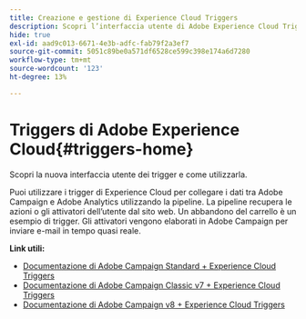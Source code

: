 ```yaml
---
title: Creazione e gestione di Experience Cloud Triggers
description: Scopri l’interfaccia utente di Adobe Experience Cloud Triggers
hide: true
exl-id: aad9c013-6671-4e3b-adfc-fab79f2a3ef7
source-git-commit: 5051c89be0a571df6528ce599c398e174a6d7280
workflow-type: tm+mt
source-wordcount: '123'
ht-degree: 13%

---
```


# Triggers di Adobe Experience Cloud{#triggers-home}

Scopri la nuova interfaccia utente dei trigger e come utilizzarla.

Puoi utilizzare i trigger di Experience Cloud per collegare i dati tra Adobe Campaign e Adobe Analytics utilizzando la pipeline. La pipeline recupera le azioni o gli attivatori dell’utente dal sito web. Un abbandono del carrello è un esempio di trigger. Gli attivatori vengono elaborati in Adobe Campaign per inviare e-mail in tempo quasi reale.


**Link utili:**

* [Documentazione di Adobe Campaign Standard + Experience Cloud Triggers](https://experienceleague.adobe.com/docs/campaign-standard/using/integrating-with-adobe-cloud/working-with-campaign-and-triggers/about-adobe-experience-cloud-triggers.html)
* [Documentazione di Adobe Campaign Classic v7 + Experience Cloud Triggers](https://experienceleague.adobe.com/docs/campaign-classic/using/integrating-with-adobe-experience-cloud/experience-triggers/about-triggers.html)
* [Documentazione di Adobe Campaign v8 + Experience Cloud Triggers](https://experienceleague.adobe.com/docs/campaign/campaign-v8/connect/ac-triggers.html)
